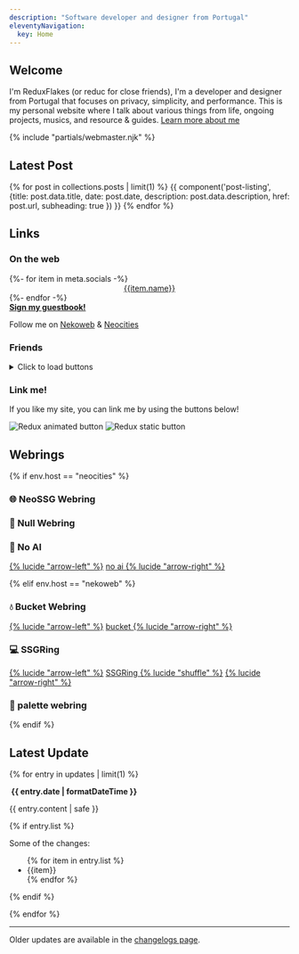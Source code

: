 ```yaml
---
description: "Software developer and designer from Portugal"
eleventyNavigation:
  key: Home
---
```


<div class="sider">

<article class="stack">

## Welcome

I'm ReduxFlakes (or reduc for close friends), I'm a developer and designer from Portugal that focuses on privacy, simplicity, and performance. This is my personal website where I talk about various things from life, ongoing projects, musics, and resource & guides. [Learn more about me](/about)

</article>

{% include "partials/webmaster.njk" %}

</div>

## Latest Post

{% for post in collections.posts | limit(1) %}
{{ component('post-listing', {title: post.data.title, date: post.date, description: post.data.description, href: post.url, subheading: true }) }}
{% endfor %}

## Links

### On the web

<div class="auto-flex button-grid"style="gap:1rem;">
{%- for item in meta.socials -%}
    <a href="{{item.url}}" style="display:flex;flex-direction:column;align-items:center;"><img src="/public/icons/pixy/{{item.name | slugify}}.png" alt="" aria-hidden="true" class="classic-btn" loading="lazy" decoding="async" eleventy:ignore>{{item.name}}</a>
{%- endfor -%}
</div>


<div class="auto-flex">
<a href="https://reduxflakes.atabook.org/" style="font-size:1.0125em;"><b>Sign my guestbook!</b></a>
<p>Follow me on <a href="https://nekoweb.org/follow/reduxflakes">Nekoweb</a> & <a href="https://neocities.org/site/reduxflakes">Neocities</a></p>
</div>


### Friends

<details>
<summary>Click to load buttons</summary>
<div class="auto-flex button-grid">
  {%- for button in buttons.friends -%}
  {%- if button.img -%}
      <a href="{{button.url}}" title="{{button.title}}"><img src="/public/img/buttons/friends/{{button.img}}" alt="{{button.title}} button" width="88" height="31" class="classic-btn" {%- if ".gif" in button.img -%} loading="lazy" decoding="async" eleventy:ignore {%- endif -%}></a>
  {%- else -%}
        <a href="{{button.url}}" style="min-width:88px;min-height:31px;">{{button.title}}</a>
  {%- endif -%}
{% endfor %}
</div>
</details>


### Link me!

If you like my site, you can link me by using the buttons below!

<div class="auto-flex">

<img src="/public/img/buttons/reduc_anim.gif" alt="Redux animated button" class="classic-btn" loading="lazy" decoding="async" eleventy:ignore >

<img src="/public/img/buttons/reduc.webp" alt="Redux static button" class="classic-btn" loading="lazy" decoding="async">

</div>

## Webrings

{% if env.host == "neocities" %}

### 🌐 NeoSSG Webring

<div id="neossg">
  <script type="text/javascript" src="https://neossg.neocities.org/onionring-variables.js" defer async></script>
  <script type="text/javascript" src="https://neossg.neocities.org/onionring-widget.js" defer async></script>
</div>

### 💽 Null Webring

<div class="auto-flex">

<script src="https://nuthead.neocities.org/ring/ring.js" defer async></script>

</div>

### 🤖 No AI

<div class="auto-flex" style="align-items:center;">
<a href="https://baccyflap.com/noai/?prv&s=rzr" target="_top" title="Go back">{% lucide "arrow-left" %}</a>
<a href="https://baccyflap.com/noai" target="_blank" rel="noopener"> no ai </a>
<a href="https://baccyflap.com/noai/?nxt&s=rzr" target="_top" title="Next up">{% lucide "arrow-right" %}</a>
</div>

{% elif env.host == "nekoweb" %}

### 💧 Bucket Webring

<div class="auto-flex" style="align-items:center;">
<a href="https://webring.bucketfish.me/redirect.html?to=prev&name=reduxflakes" target="_top" title="Go back">{% lucide "arrow-left" %}</a>
<a href="https://webring.bucketfish.me" target="_blank" rel="noopener"> bucket </a>
<a href="https://webring.bucketfish.me/redirect.html?to=next&name=reduxflakes" target="_top" title="Next up">{% lucide "arrow-right" %}</a>
</div>

### 💻 SSGRing

<div class="auto-flex" style="align-items:center;">
<a href="https://jbcarreon123.nekoweb.org/webrings/ssgring/redirect?slug=reduxflakes&way=prev" title="Go back">{% lucide "arrow-left" %}</a>
<a href="https://jbcarreon123.nekoweb.org/webrings/ssgring" target="_blank" rel="noopener"> SSGRing </a>
<a href="https://jbcarreon123.nekoweb.org/webrings/ssgring/redirect?way=rand" title="Random">{% lucide "shuffle" %}</a>
<a href="https://jbcarreon123.nekoweb.org/webrings/ssgring/redirect?slug=reduxflakes&way=next" target="_top" title="Next up">{% lucide "arrow-right" %}</a>
</div>

### 🎨 palette webring

<webring-container>
    <config key="type" value="gruvbox-dark"></config>
    <config key="font" value="Overused Grotesk, Arial, sans-serif"></config>
    <config key="fill" value="true"></config>
    <script src="https://palette.nekoweb.org/webring.js" defer async></script>
</webring-container>

{% endif %}

<section class="stack">

## Latest Update

{% for entry in updates | limit(1) %}

<p><b class="flex-h"><img src="/public/icons/farm-new.png" alt="" aria-visibility="hidden" class="icon"> <time datetime="{{ entry.date | dateToISO }}">{{ entry.date | formatDateTime }}<time></b></p>

<p>{{ entry.content | safe }}</p>
{% if entry.list %}
  <p>Some of the changes:</p>
    <ul style="padding:0 2rem;">
    {% for item in entry.list %}
      <li>{{item}}</li>
    {% endfor %}
    </ul>
  {% endif %}
</p>
{% endfor %}

<hr>

Older updates are available in the [changelogs page](/changelog).

</section>